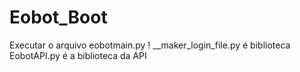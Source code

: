 # Eobot_Boot

Executar o arquivo eobotmain.py !
__maker_login_file.py é biblioteca
EobotAPI.py é a biblioteca da API 
